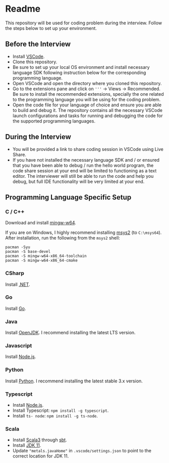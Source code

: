 # Readme

This repository will be used for coding problem during the interview. Follow the steps below to set up your environment.

## Before the Interview

- Install [VSCode](https://code.visualstudio.com).
- Clone this repository.
- Be sure to set up your local OS environment and install necessary language SDK following instruction below for the corresponding programming language.
- Open VSCode and open the directory where you cloned this repository.
- Go to the extensions pane and click on `'''` -> Views -> Recommended. Be sure to install the recommended extensions, specially the one related to the programming language you will be using for the coding problem.
- Open the code file for your language of choice and ensure you are able to build and debug it. The repository contains all the necessary VSCode launch configurations and tasks for running and debugging the code for the supported programming languages.

## During the Interview

- You will be provided a link to share coding session in VSCode using Live Share.
- If you have not installed the necessary language SDK and / or ensured that you have been able to debug / run the hello world program, the code share session at your end will be limited to functioning as a text editor. The interviewer will still be able to run the code and help you debug, but full IDE functionality will be very limited at your end.

## Programming Language Specific Setup

### C / C++

Download and install [mingw-w64](http://mingw-w64.org/doku.php/download).

If you are on Windows, I highly recommend installing [msys2](https://www.msys2.org) (to `C:\msys64`). After installation, run the following from the `msys2` shell:

```plaintext
pacman -Syu
pacman -S base-devel
pacman -S mingw-w64-x86_64-toolchain
pacman -S mingw-w64-x86_64-cmake
```

### CSharp

Install [.NET](https://dotnet.microsoft.com/download/dotnet/6.0).

### Go

Install [Go](https://golang.org/dl/).

### Java

Install [OpenJDK](https://adoptium.net/). I recommend installing the latest LTS version.

### Javascript

Install [Node.js](https://nodejs.org/en/).

### Python

Install [Python](https://www.python.org/downloads/). I recommend installing the latest stable 3.x version.

### Typescript

- Install [Node.js](https://nodejs.org/en/).
- Install Typescript: `npm install -g typescript`.
- Install `ts- node`: `npm install -g ts-node`.

### Scala

- Install [Scala3](https://www.scala-lang.org/download/scala3.html) through [sbt](https://www.scala-sbt.org/download.html).
- Install [JDK 11](https://adoptium.net/).
- Update `"metals.javaHome"` in `.vscode/settings.json` to point to the correct location for JDK 11.
